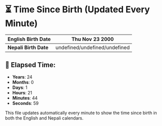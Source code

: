 # ⏳ Time Since Birth (Updated Every Minute)

| **English Birth Date** | Thu Nov 23 2000 |
|------------------------|-------------------------------------|
| **Nepali Birth Date**  | undefined/undefined/undefined                  |

## 📅 Elapsed Time:

- **Years**: 24
- **Months**: 0
- **Days**: 1
- **Hours**: 21
- **Minutes**: 44
- **Seconds**: 59

This file updates automatically every minute to show the time since birth in both the English and Nepali calendars.